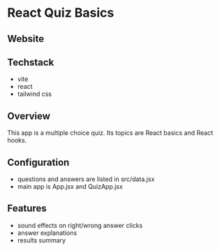 # React Quiz Basics

## Website

## Techstack

- vite
- react
- tailwind css

## Overview

This app is a multiple choice quiz. Its topics are React basics and React hooks.

## Configuration

- questions and answers are listed in src/data.jsx
- main app is App.jsx and QuizApp.jsx

## Features

- sound effects on right/wrong answer clicks
- answer explanations
- results summary
